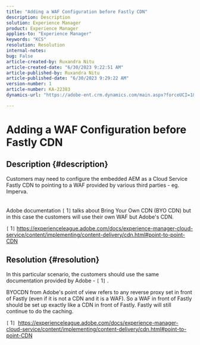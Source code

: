 ```yaml
---
title: "Adding a WAF Configuration before Fastly CDN"
description: Description
solution: Experience Manager
product: Experience Manager
applies-to: "Experience Manager"
keywords: "KCS"
resolution: Resolution
internal-notes: 
bug: False
article-created-by: Ruxandra Nitu
article-created-date: "6/30/2023 9:22:51 AM"
article-published-by: Ruxandra Nitu
article-published-date: "6/30/2023 9:29:22 AM"
version-number: 1
article-number: KA-22383
dynamics-url: "https://adobe-ent.crm.dynamics.com/main.aspx?forceUCI=1&pagetype=entityrecord&etn=knowledgearticle&id=5f7111ad-2717-ee11-8f6e-6045bd006c82"

---
```

# Adding a WAF Configuration before Fastly CDN

## Description {#description}

Customers may need to configure the embedded AEM as a Cloud Service Fastly CDN to pointing to a WAF provided by various third parties - eg. Imperva.<br><br><br>
Adobe documentation `[` 1`]`  talks about Bring Your Own CDN (BYO CDN) but in this case the customers will use their own WAF but Adobe's CDN.





`[` 1`]`  https://experienceleague.adobe.com/docs/experience-manager-cloud-service/content/implementing/content-delivery/cdn.html#point-to-point-CDN


## Resolution {#resolution}


In this particular scenario, the customers should use the same documentation provided by Adobe - `[` 1`]` .

BYOCDN from Adobe's point of view refers to any reverse proxy set in front of Fastly (even if it is not a CDN and it is a WAF). So a WAF in front of Fastly should be set up exactly like a CDN in front of Fastly. Fastly will still continue to do the caching.



`[` 1`]`  https://experienceleague.adobe.com/docs/experience-manager-cloud-service/content/implementing/content-delivery/cdn.html#point-to-point-CDN
